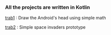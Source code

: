 ### All the projects are written in Kotlin

[trab1](https://github.com/awyxx/isel-projects/tree/master/PG/trab1/src) : Draw the Android's head using simple math

[trab2](https://github.com/awyxx/isel-projects/tree/master/PG/trab2/spaceinvaders/src/main/kotlin) : Simple space invaders prototype
